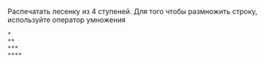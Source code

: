 Распечатать лесенку из 4 ступеней.
Для того чтобы размножить строку, используйте оператор умножения

```
*
**
***
****

```
